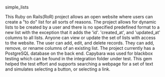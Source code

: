 simple_lists

This Ruby on Rails(RoR) project allows an open website where users can create a "to do" list for all sorts of reasons. The project allows for dynamic lists to be created by a user and there is no specified predefined format to a new list with the exception that it adds the 'id'. 'created_at', and 'updated_at' columns to all lists. Anyone can view or update the set of lists with access to the website. The user can add, edit, and delete records. They can add, remove, or rename columns of an existing list. 
    The project currently has a PostgreSQL database on the back end. Capybara was used for blackbox testing which can be found in the integration folder under test. This gem helped the test effort and supports searching a webpage for a set of text and simulates selecting a button, or selecting a link. 
